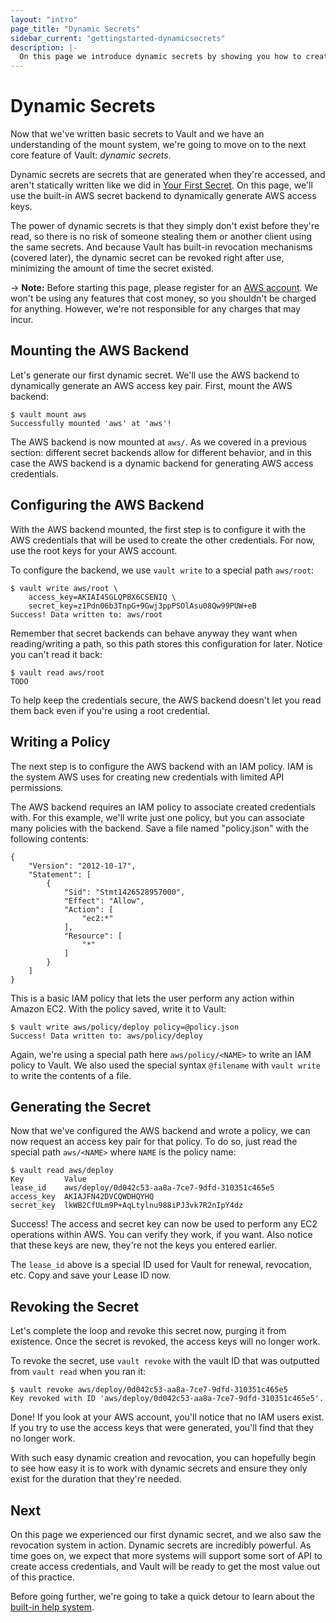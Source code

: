 ```yaml
---
layout: "intro"
page_title: "Dynamic Secrets"
sidebar_current: "gettingstarted-dynamicsecrets"
description: |-
  On this page we introduce dynamic secrets by showing you how to create AWS access keys with Vault.
---
```


# Dynamic Secrets

Now that we've written basic secrets to Vault and we have an understanding
of the mount system, we're going to move on to the next core feature of
Vault: _dynamic secrets_.

Dynamic secrets are secrets that are generated when they're accessed,
and aren't statically written like we did in
[Your First Secret](/intro/getting-started/first-secret.html).
On this page, we'll use the built-in AWS secret backend to dynamically
generate AWS access keys.

The power of dynamic secrets is that they simply don't exist before
they're read, so there is no risk of someone stealing them or another
client using the same secrets. And because Vault has built-in revocation
mechanisms (covered later), the dynamic secret can be revoked right after
use, minimizing the amount of time the secret existed.

-> **Note:** Before starting this page, please register for an
[AWS account](http://aws.amazon.com). We won't be using any features that
cost money, so you shouldn't be charged for anything. However, we're not
responsible for any charges that may incur.

## Mounting the AWS Backend

Let's generate our first dynamic secret. We'll use the AWS backend to
dynamically generate an AWS access key pair. First, mount the AWS backend:

```
$ vault mount aws
Successfully mounted 'aws' at 'aws'!
```

The AWS backend is now mounted at `aws/`. As we covered in a previous
section: different secret backends allow for different behavior, and in this
case the AWS backend is a dynamic backend for generating AWS access credentials.

## Configuring the AWS Backend

With the AWS backend mounted, the first step is to configure it with
the AWS credentials that will be used to create the other credentials.
For now, use the root keys for your AWS account.

To configure the backend, we use `vault write` to a special path
`aws/root`:

```
$ vault write aws/root \
    access_key=AKIAI4SGLQPBX6CSENIQ \
    secret_key=z1Pdn06b3TnpG+9Gwj3ppPSOlAsu08Qw99PUW+eB
Success! Data written to: aws/root
```

Remember that secret backends can behave anyway they want when
reading/writing a path, so this path stores this configuration for
later. Notice you can't read it back:

```
$ vault read aws/root
TODO
```

To help keep the credentials secure, the AWS backend doesn't let you
read them back even if you're using a root credential.

## Writing a Policy

The next step is to configure the AWS backend with an IAM policy.
IAM is the system AWS uses for creating new credentials with limited
API permissions.

The AWS backend requires an IAM policy to associate created credentials
with. For this example, we'll write just one policy, but you can associate
many policies with the backend. Save a file named "policy.json" with the following contents:

```
{
    "Version": "2012-10-17",
    "Statement": [
        {
            "Sid": "Stmt1426528957000",
            "Effect": "Allow",
            "Action": [
                "ec2:*"
            ],
            "Resource": [
                "*"
            ]
        }
    ]
}
```

This is a basic IAM policy that lets the user perform any action within
Amazon EC2. With the policy saved, write it to Vault:

```
$ vault write aws/policy/deploy policy=@policy.json
Success! Data written to: aws/policy/deploy
```

Again, we're using a special path here `aws/policy/<NAME>` to write
an IAM policy to Vault. We also used the special syntax `@filename` with
`vault write` to write the contents of a file.

## Generating the Secret

Now that we've configured the AWS backend and wrote a policy, we can now
request an access key pair for that policy. To do so, just read the
special path `aws/<NAME>` where `NAME` is the policy name:

```
$ vault read aws/deploy
Key       	Value
lease_id    aws/deploy/0d042c53-aa8a-7ce7-9dfd-310351c465e5
access_key	AKIAJFN42DVCQWDHQYHQ
secret_key	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
```

Success! The access and secret key can now be used to perform any EC2
operations within AWS. You can verify they work, if you want. Also notice
that these keys are new, they're not the keys you entered earlier.

The `lease_id` above is a special ID used for Vault for renewal,
revocation, etc. Copy and save your Lease ID now.

## Revoking the Secret

Let's complete the loop and revoke this secret now, purging it from
existence. Once the secret is revoked, the access keys will no longer
work.

To revoke the secret, use `vault revoke` with the vault ID that was
outputted from `vault read` when you ran it:

```
$ vault revoke aws/deploy/0d042c53-aa8a-7ce7-9dfd-310351c465e5
Key revoked with ID 'aws/deploy/0d042c53-aa8a-7ce7-9dfd-310351c465e5'.
```

Done! If you look at your AWS account, you'll notice that no IAM users
exist. If you try to use the access keys that were generated, you'll
find that they no longer work.

With such easy dynamic creation and revocation, you can hopefully begin
to see how easy it is to work with dynamic secrets and ensure they only
exist for the duration that they're needed.

## Next

On this page we experienced our first dynamic secret, and we also saw
the revocation system in action. Dynamic secrets are incredibly powerful.
As time goes on, we expect that more systems will support some sort of
API to create access credentials, and Vault will be ready to get the
most value out of this practice.

Before going further, we're going to take a quick detour to learn
about the
[built-in help system](/intro/getting-started/help.html).
